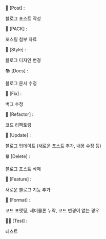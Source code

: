  📝 [Post] : 

블로그 포스트 작성

🎁 [PACK] : 

포스팅 첨부 자료

🎨 [Style] : 

블로그 디자인 변경

📚 [Docs] : 

블로그 문서 수정

🐛 [Fix] : 

버그 수정

🔨 [Refactor] : 

코드 리팩토링

🚀 [Update] : 

블로그 업데이트 (새로운 포스트 추가, 내용 수정 등)

🗑️ [Delete] : 

블로그 포스트 삭제

🌟 [Feature] : 

새로운 블로그 기능 추가

💄 [Format] : 

코드 포맷팅, 세미콜론 누락, 코드 변경이 없는 경우

🧑‍💻 [Test] : 

테스트